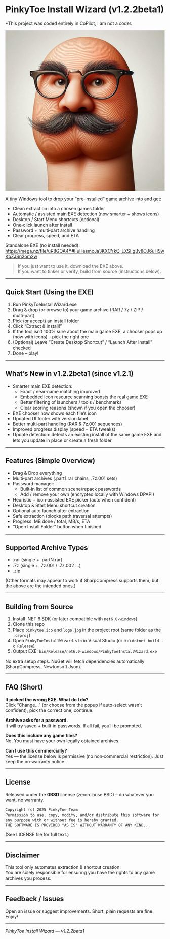 # PinkyToe Install Wizard (v1.2.2beta1)
*This project was coded entirely in CoPilot, I am not a coder.

![PinkyToe Install Wizard Logo](logo.jpg)

A tiny Windows tool to drop your “pre‑installed” game archive into and get:
- Clean extraction into a chosen games folder
- Automatic / assisted main EXE detection (now smarter + shows icons)
- Desktop / Start Menu shortcuts (optional)
- One‑click launch after install
- Password + multi‑part archive handling
- Clear progress, speed, and ETA

Standalone EXE (no install needed):
https://mega.nz/file/uR8GQA4Y#FuHesmcJa3KXCYkQ_LXSFgBy8OJ6uHSwKbZJSn2om2w

> If you just want to use it, download the EXE above.  
> If you want to tinker or verify, build from source (instructions below).

---

## Quick Start (Using the EXE)

1. Run PinkyToeInstallWizard.exe  
2. Drag & drop (or browse to) your game archive (RAR / 7z / ZIP / multi‑part)  
3. Pick (or accept) an install folder  
4. Click “Extract & Install!”  
5. If the tool isn’t 100% sure about the main game EXE, a chooser pops up (now with icons) – pick the right one  
6. (Optional) Leave “Create Desktop Shortcut” / “Launch After Install” checked  
7. Done – play!

---

## What’s New in v1.2.2beta1 (since v1.2.1)

- Smarter main EXE detection:
  - Exact / near‑name matching improved
  - Embedded icon resource scanning boosts the real game EXE
  - Better filtering of launchers / tools / benchmarks
  - Clear scoring reasons (shown if you open the chooser)
- EXE chooser now shows each file’s icon
- Updated UI footer with version label
- Better multi‑part handling (RAR & 7z.001 sequences)
- Improved progress display (speed + ETA tweaks)
- Update detection: detects an existing install of the same game EXE and lets you update in place or create a fresh folder

---

## Features (Simple Overview)

- Drag & Drop everything
- Multi‑part archives (.part1.rar chains, .7z.001 sets)
- Password manager:
  - Built‑in list of common scene/repack passwords
  - Add / remove your own (encrypted locally with Windows DPAPI)
- Heuristic + icon‑assisted EXE picker (auto when confident)
- Desktop & Start Menu shortcut creation
- Optional auto‑launch after extraction
- Safe extraction (blocks path traversal attempts)
- Progress: MB done / total, MB/s, ETA
- “Open Install Folder” button when finished

---

## Supported Archive Types

- .rar (single + .partN.rar)
- .7z (single + .7z.001 / .7z.002 …)
- .zip

(Other formats may appear to work if SharpCompress supports them, but the above are the intended ones.)

---

## Building from Source

1. Install .NET 6 SDK (or later compatible with `net6.0-windows`)  
2. Clone this repo  
3. Place `pinkytoe.ico` and `logo.jpg` in the project root (same folder as the `.csproj`)  
4. Open `PinkyToeInstallWizard.sln` in Visual Studio (or run `dotnet build -c Release`)  
5. Output EXE: `bin/Release/net6.0-windows/PinkyToeInstallWizard.exe`

No extra setup steps. NuGet will fetch dependencies automatically (SharpCompress, Newtonsoft.Json).

---

## FAQ (Short)

**It picked the wrong EXE. What do I do?**  
Click “Change…” (or choose from the popup if auto-select wasn’t confident), pick the correct one, continue.

**Archive asks for a password.**  
It will try saved + built‑in passwords. If all fail, you’ll be prompted.

**Does this include any game files?**  
No. You must have your own legally obtained archives.

**Can I use this commercially?**  
Yes — the license below is permissive (no non‑commercial restriction). Just keep the no‑warranty notice.

---

## License

Released under the **0BSD** license (zero‑clause BSD) – do whatever you want, no warranty.

```
Copyright (c) 2025 PinkyToe Team
Permission to use, copy, modify, and/or distribute this software for any purpose with or without fee is hereby granted.
THE SOFTWARE IS PROVIDED "AS IS" WITHOUT WARRANTY OF ANY KIND...
```

(See LICENSE file for full text.)

---

## Disclaimer

This tool only automates extraction & shortcut creation.  
You are solely responsible for ensuring you have the rights to any game archives you process.

---

## Feedback / Issues

Open an issue or suggest improvements. Short, plain requests are fine.  
Enjoy!

---
_PinkyToe Install Wizard — v1.2.2beta1_
